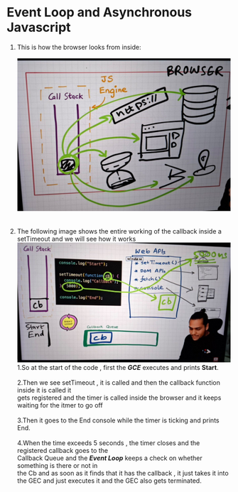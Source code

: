 # Event Loop and Asynchronous Javascript

1. This is how the browser looks from inside:<br><br>
![Browser](https://github.com/mudits02/Javascript-Essentials/blob/master/Images/photo1719756627.jpeg)<br><br><br>
2. The following image shows the entire working of the callback inside a setTimeout and we will see how it works
![Callback](https://github.com/mudits02/Javascript-Essentials/blob/master/Images/msg-392637688-26422.jpg)
    1.So at the start of the code , first the ***GCE*** executes and prints **Start**.<br><br>
    2.Then we see setTimeout , it is called and then the callback function inside it is called it   
      gets registered and the timer is called inside the browser and it keeps waiting for the itmer 
      to go off<br><br>
    3.Then it goes to the End console while the timer is ticking and prints End.<br><br>
    4.When the time exceeds 5 seconds , the timer closes and the registered callback goes to the    
      Callback Queue and the ***Event Loop*** keeps a check on whether something is there or not in  
      the Cb and as soon as it finds that it has the callback , it just takes it into the GEC and 
      just executes it and the GEC also gets terminated.

